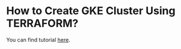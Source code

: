 # How to Create GKE Cluster Using TERRAFORM?

You can find tutorial [here](https://khulnasoft.com/google/create-gke-cluster-using-terraform).
